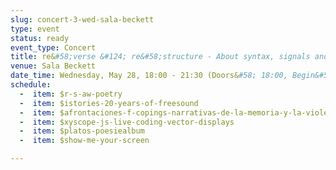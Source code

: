 ```yaml
---
slug: concert-3-wed-sala-beckett
type: event
status: ready
event_type: Concert
title: re&#58;verse &#124; re&#58;structure - About syntax, signals and code
venue: Sala Beckett
date_time: Wednesday, May 28, 18:00 - 21:30 (Doors&#58; 18:00, Begin&#58; 18:30)
schedule:
  -  item: $r-s-aw-poetry
  -  item: $istories-20-years-of-freesound
  -  item: $afrontaciones-f-copings-narrativas-de-la-memoria-y-la-violencia
  -  item: $xyscope-js-live-coding-vector-displays
  -  item: $platos-poesiealbum
  -  item: $show-me-your-screen

---
```

